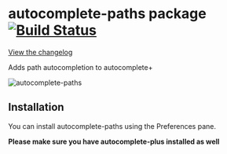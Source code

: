 # autocomplete-paths package [![Build Status](https://travis-ci.org/saschagehlich/autocomplete-paths.svg?branch=master)](https://travis-ci.org/saschagehlich/autocomplete-paths)

[View the changelog](https://github.com/saschagehlich/autocomplete-paths/blob/master/CHANGELOG.md)

Adds path autocompletion to autocomplete+

![autocomplete-paths](http://s1.directupload.net/images/140411/p5kvife6.gif)

## Installation

You can install autocomplete-paths using the Preferences pane.

**Please make sure you have autocomplete-plus installed as well**
